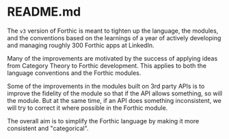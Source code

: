 # README.md

The `v3` version of Forthic is meant to tighten up the language, the modules, and the conventions based on the learnings of a year of actively developing and managing roughly 300 Forthic apps at LinkedIn.

Many of the improvements are motivated by the success of applying ideas from Category Theory to Forthic development. This applies to both the language conventions and the Forthic modules.

Some of the improvements in the modules built on 3rd party APIs is to improve the fidelity of the module so that if the API allows something, so will the module. But at the same time, if an API does something inconsistent, we will try to correct it where possible in the Forthic module.

The overall aim is to simplify the Forthic language by making it more consistent and "categorical".